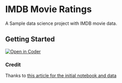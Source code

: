 # IMDB Movie Ratings

A Sample data science project with IMDB movie data.

## Getting Started

<!-- Stable
[![Open in Coder](https://cdn.coder.com/embed-button.svg)](https://stable.cdr.dev/wac/build?project_oauth_service=github&template_oauth_service=github&project_url=git@github.com:IAmHughes/data-science-imdb-sample.git&template_url=https://github.com/IAmHughes/data-science-imdb-sample&template_ref=main&template_filepath=.coder/coder.yaml) -->

<!-- Demo -->
[![Open in Coder](https://cdn.coder.com/embed-button.svg)](https://demo.cdr.dev/wac/build?project_oauth_service=github&template_oauth_service=github&project_url=git@github.com:IAmHughes/data-science-imdb-sample.git&template_url=https://github.com/IAmHughes/data-science-imdb-sample&template_ref=main&template_filepath=.coder/coder.yaml)

### Credit

Thanks to [this article for the initial notebook and data](https://towardsdatascience.com/a-data-science-workflow-26c3f05a010e)
